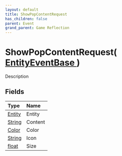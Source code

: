 ```yaml
---
layout: default
title: ShowPopContentRequest
has_children: false
parent: Event
grand_parent: Game Reflection
---
```

# ShowPopContentRequest( [ EntityEventBase ](/riftbreaker-wiki/docs/game-reflection/events/entity_event_base/) )
Description 

## Fields

| Type | Name |
|:----------|:--------------|
| [Entity](/riftbreaker-wiki/docs/game-reflection/classes/entity/) | Entity |
| [String](/riftbreaker-wiki/docs/game-reflection/components/string/) | Content |
| [Color](/riftbreaker-wiki/docs/game-reflection/classes/color/) | Color |
| [String](/riftbreaker-wiki/docs/game-reflection/components/string/) | Icon |
| [float](/riftbreaker-wiki/docs/game-reflection/components/float/) | Size |

